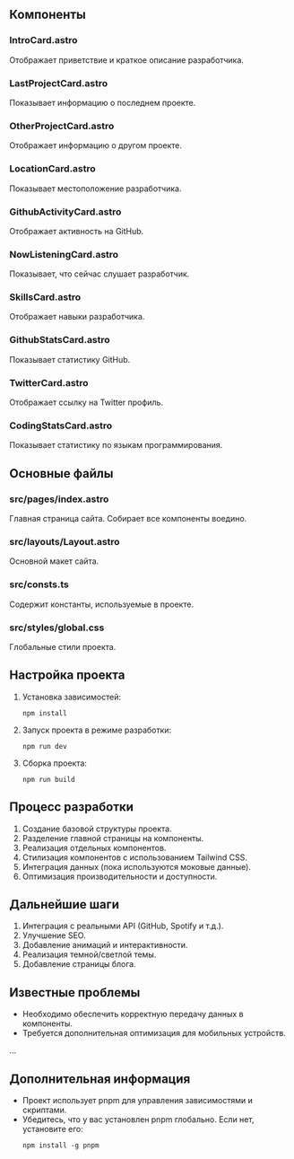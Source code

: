 ## Компоненты

### IntroCard.astro
Отображает приветствие и краткое описание разработчика.

### LastProjectCard.astro
Показывает информацию о последнем проекте.

### OtherProjectCard.astro
Отображает информацию о другом проекте.

### LocationCard.astro
Показывает местоположение разработчика.

### GithubActivityCard.astro
Отображает активность на GitHub.

### NowListeningCard.astro
Показывает, что сейчас слушает разработчик.

### SkillsCard.astro
Отображает навыки разработчика.

### GithubStatsCard.astro
Показывает статистику GitHub.

### TwitterCard.astro
Отображает ссылку на Twitter профиль.

### CodingStatsCard.astro
Показывает статистику по языкам программирования.

## Основные файлы

### src/pages/index.astro
Главная страница сайта. Собирает все компоненты воедино.

### src/layouts/Layout.astro
Основной макет сайта.

### src/consts.ts
Содержит константы, используемые в проекте.

### src/styles/global.css
Глобальные стили проекта.

## Настройка проекта

1. Установка зависимостей:
   ```
   npm install
   ```

2. Запуск проекта в режиме разработки:
   ```
   npm run dev
   ```

3. Сборка проекта:
   ```
   npm run build
   ```

## Процесс разработки

1. Создание базовой структуры проекта.
2. Разделение главной страницы на компоненты.
3. Реализация отдельных компонентов.
4. Стилизация компонентов с использованием Tailwind CSS.
5. Интеграция данных (пока используются моковые данные).
6. Оптимизация производительности и доступности.

## Дальнейшие шаги

1. Интеграция с реальными API (GitHub, Spotify и т.д.).
2. Улучшение SEO.
3. Добавление анимаций и интерактивности.
4. Реализация темной/светлой темы.
5. Добавление страницы блога.

## Известные проблемы

- Необходимо обеспечить корректную передачу данных в компоненты.
- Требуется дополнительная оптимизация для мобильных устройств.

...

## Дополнительная информация

- Проект использует pnpm для управления зависимостями и скриптами.
- Убедитесь, что у вас установлен pnpm глобально. Если нет, установите его:
  ```
  npm install -g pnpm
  ```
